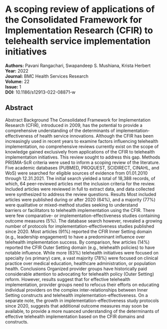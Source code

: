 # A scoping review of applications of the Consolidated Framework for Implementation Research (CFIR) to telehealth service implementation initiatives

**Authors:** Pavani Rangachari, Swapandeep S. Mushiana, Krista Herbert  
**Year:** 2022  
**Journal:** BMC Health Services Research  
**Volume:** 22  
**Issue:** 1  
**DOI:** 10.1186/s12913-022-08871-w  

## Abstract
Abstract                Background                The Consolidated Framework for Implementation Research (CFIR), introduced in 2009, has the potential to provide a comprehensive understanding of the determinants of implementation-effectiveness of health service innovations. Although the CFIR has been increasingly used in recent years to examine factors influencing telehealth implementation, no comprehensive reviews currently exist on the scope of knowledge gained exclusively from applications of the CFIR to telehealth implementation initiatives. This review sought to address this gap.                              Methods                PRISMA-ScR criteria were used to inform a scoping review of the literature. Five academic databases (PUBMED, PROQUEST, SCIDIRECT, CINAHL, and WoS) were searched for eligible sources of evidence from 01.01.2010 through 12.31.2021. The initial search yielded a total of 18,388 records, of which, 64 peer-reviewed articles met the inclusion criteria for the review. Included articles were reviewed in full to extract data, and data collected were synthesized to address the review questions.                              Results                Most included articles were published during or after 2020 (64%), and a majority (77%) were qualitative or mixed-method studies seeking to understand barriers or facilitators to telehealth implementation using the CFIR. There were few comparative- or implementation-effectiveness studies containing outcome measures (5%). The database search however, revealed a growing number of protocols for implementation-effectiveness studies published since 2020. Most articles (91%) reported the CFIR Inner Setting domain (e.g., leadership engagement) to have a predominant influence over telehealth implementation success. By comparison, few articles (14%) reported the CFIR Outer Setting domain (e.g., telehealth policies) to have notable influence. While more (63%) telehealth initiatives were focused on specialty (vs primary) care, a vast majority (78%) were focused on clinical practice over medical education, healthcare administration, or population health.                              Conclusions                Organized provider groups have historically paid considerable attention to advocating for telehealth policy (Outer Setting) reform. However, results suggest that for effective telehealth implementation, provider groups need to refocus their efforts on educating individual providers on the complex inter-relationships between Inner Setting constructs and telehealth implementation-effectiveness. On a separate note, the growth in implementation-effectiveness study protocols since 2020, suggests that additional outcome measures may soon be available, to provide a more nuanced understanding of the determinants of effective telehealth implementation based on the CFIR domains and constructs.

